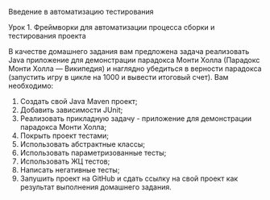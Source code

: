 Введение в автоматизацию тестирования

Урок 1. Фреймворки для автоматизации процесса сборки и тестирования проекта

В качестве домашнего задания вам предложена задача реализовать Java приложение для демонстрации парадокса Монти Холла (Парадокс Монти Холла — Википедия) и наглядно убедиться в верности парадокса (запустить игру в цикле на 1000 и вывести итоговый счет).
Вам необходимо:
1. Создать свой Java Maven проект;
2. Добавить зависимости JUnit;
3. Реализовать прикладную задачу - приложение для демонстрации парадокса Монти Холла;
4. Покрыть проект тестами;
5. Использовать абстрактные классы;
6. Использовать параметризованные тесты;
7. Использовать ЖЦ тестов;
8. Написать негативные тесты;
9. Запушить проект на GitHub и сдать ссылку на свой проект как результат выполнения домашнего задания.
